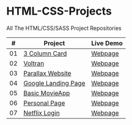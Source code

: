 # HTML-CSS-Projects

All The HTML/CSS/SASS Project Repositories

|  #  | Project                                                                                 | Live Demo                                                           |
| :-: | --------------------------------------------------------------------------------------- | ------------------------------------------------------------------- |
| 01  | [3 Column Card](https://github.com/Yasin-Yilmazz/3-column-card)                         | [Webpage](https://yasin-yilmazz.github.io/3-column-card/)           |
| 02  | [Voltran](https://github.com/Yasin-Yilmazz/voltran)                                     | [Webpage](https://yasin-yilmazz.github.io/voltran/)                 |
| 03  | [Parallax Website](https://github.com/Yasin-Yilmazz/Parallax-website)                   | [Webpage](https://yasin-yilmazz.github.io/Parallax-website/)        |
| 04  | [Google Landing Page](https://github.com/Yasin-Yilmazz/Google)                          | [Webpage](https://yasin-yilmazz.github.io/Google/)                  |
| 05  | [Basic MovieApp](https://github.com/Yasin-Yilmazz/Movieapp)                             | [Webpage](https://yasin-yilmazz.github.io/Movieapp/)                |
| 06  | [Personal Page](https://github.com/Yasin-Yilmazz/Sass)                                  | [Webpage](https://yasin-yilmazz.github.io/Sass/index.html)          |
| 07  | [Netflix Login](https://github.com/Yasin-Yilmazz/Netflix)                               | [Webpage](https://yasin-yilmazz.github.io/Netflix/)                 |
